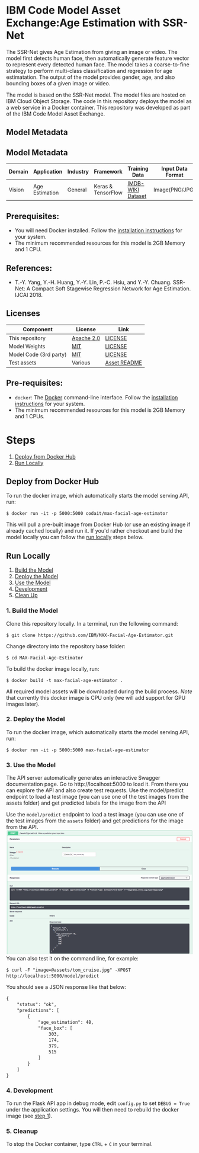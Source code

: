 # IBM Code Model Asset Exchange:Age Estimation with SSR-Net

The SSR-Net gives Age Estimation from giving an image or video. The model first detects human face, then automatically generate feature vector to represent every detected human face.  The model takes a coarse-to-fine strategy to perform multi-class classification and regression for age estimatation. The output of the model provides gender, age, and also bounding boxes of a given image or video. 

The model is based on the SSR-Net model. The model files are hosted on IBM Cloud Object Storage. The code in this repository deploys the model as a web service in a Docker container. This repository was developed as part of the IBM Code Model Asset Exchange.

## Model Metadata

## Model Metadata
| Domain | Application | Industry  | Framework | Training Data | Input Data Format |
| ------------- | --------  | -------- | --------- | --------- | -------------- |
| Vision | Age Estimation | General | Keras & TensorFlow | [IMDB-WIKI Dataset](https://data.vision.ee.ethz.ch/cvl/rrothe/imdb-wiki/) | Image(PNG/JPG) |


## Prerequisites:

* You will need Docker installed. Follow the [installation instructions](https://docs.docker.com/install/) for your
system.
* The minimum recommended resources for this model is 2GB Memory and 1 CPU.

## References:

* T.-Y. Yang, Y.-H. Huang, Y.-Y. Lin, P.-C. Hsiu, and Y.-Y. Chuang. SSR-Net: A Compact Soft Stagewise Regression Network for Age Estimation. IJCAI 2018.


## Licenses

| Component | License | Link  |
| ------------- | --------  | -------- |
| This repository | [Apache 2.0](https://www.apache.org/licenses/LICENSE-2.0) | [LICENSE](LICENSE) |
| Model Weights | [MIT](https://opensource.org/licenses/MIT) | [LICENSE](https://https://github.com/shamangary/SSR-Net/blob/master/LICENSE) |
| Model Code (3rd party) | [MIT](https://opensource.org/licenses/MIT) | [LICENSE](https://github.com/shamangary/SSR-Net/blob/master/LICENSE) |
| Test assets | Various | [Asset README](assets/README.md) |

## Pre-requisites:

* `docker`: The [Docker](https://www.docker.com/) command-line interface. Follow the [installation instructions](https://docs.docker.com/install/) for your system.
* The minimum recommended resources for this model is 2GB Memory and 1 CPUs.

# Steps

1. [Deploy from Docker Hub](#deploy-from-docker-hub)
2. [Run Locally](#run-locally)

## Deploy from Docker Hub

To run the docker image, which automatically starts the model serving API, run:

```
$ docker run -it -p 5000:5000 codait/max-facial-age-estimator
```

This will pull a pre-built image from Docker Hub (or use an existing image if already cached locally) and run it.
If you'd rather checkout and build the model locally you can follow the [run locally](#run-locally) steps below.

## Run Locally

1. [Build the Model](#1-build-the-model)
2. [Deploy the Model](#2-deploy-the-model)
3. [Use the Model](#3-use-the-model)
4. [Development](#4-development)
5. [Clean Up](#5-clean-up)


### 1. Build the Model

Clone this repository locally. In a terminal, run the following command:

```
$ git clone https://github.com/IBM/MAX-Facial-Age-Estimator.git
```

Change directory into the repository base folder:

```
$ cd MAX-Facial-Age-Estimator
```

To build the docker image locally, run:

```
$ docker build -t max-facial-age-estimator .
```

All required model assets will be downloaded during the build process. _Note_ that currently this docker image is CPU only (we will add support for GPU images later).



### 2. Deploy the Model

To run the docker image, which automatically starts the model serving API, run:

```
$ docker run -it -p 5000:5000 max-facial-age-estimator
```

### 3. Use the Model
The API server automatically generates an interactive Swagger documentation page. Go to http://localhost:5000 to load it. From there you can explore the API and also create test requests. Use the model/predict endpoint to load a test image (you can use one of the test images from the assets folder) and get predicted labels for the image from the API

Use the `model/predict` endpoint to load a test image (you can use one of the test images from the `assets` folder) and get predictions for the image from the API.
![Swagger UI Screenshot](docs/swagger-screenshot.png)
You can also test it on the command line, for example:
```
$ curl -F "image=@assets/tom_cruise.jpg" -XPOST http://localhost:5000/model/predict
```
You should see a JSON response like that below:
```
{
    "status": "ok",
    "predictions": [
        {
            "age_estimation": 48,
            "face_box": [
                303,
                174,
                379,
                515
            ]
        }
    ]
}
```

### 4. Development

To run the Flask API app in debug mode, edit `config.py` to set `DEBUG = True` under the application settings. You will then need to rebuild the docker image (see [step 1](#1-build-the-model)).

### 5. Cleanup

To stop the Docker container, type `CTRL` + `C` in your terminal.